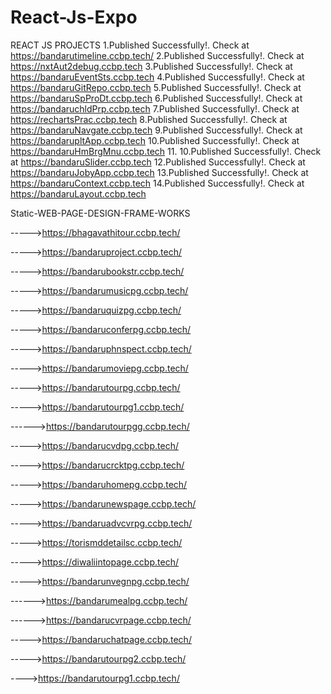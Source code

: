# React-Js-Expo

REACT JS PROJECTS 
 1.Published Successfully!. Check at https://bandarutimeline.ccbp.tech/
 2.Published Successfully!. Check at https://nxtAut2debug.ccbp.tech
3.Published Successfully!. Check at https://bandaruEventSts.ccbp.tech
4.Published Successfully!. Check at https://bandaruGitRepo.ccbp.tech
5.Published Successfully!. Check at https://bandaruSpProDt.ccbp.tech
6.Published Successfully!. Check at https://bandaruchldPrp.ccbp.tech
7.Published Successfully!. Check at https://rechartsPrac.ccbp.tech
8.Published Successfully!. Check at https://bandaruNavgate.ccbp.tech
9.Published Successfully!. Check at https://bandarupltApp.ccbp.tech
10.Published Successfully!. Check at https://bandaruHmBrgMnu.ccbp.tech
11. 10.Published Successfully!. Check at https://bandaruSlider.ccbp.tech
12.Published Successfully!. Check at https://bandaruJobyApp.ccbp.tech
13.Published Successfully!. Check at https://bandaruContext.ccbp.tech
14.Published Successfully!. Check at https://bandaruLayout.ccbp.tech



Static-WEB-PAGE-DESIGN-FRAME-WORKS

----->https://bhagavathitour.ccbp.tech/

----->https://bandaruproject.ccbp.tech/

----->https://bandarubookstr.ccbp.tech/

----->https://bandarumusicpg.ccbp.tech/

----->https://bandaruquizpg.ccbp.tech/

----->https://bandaruconferpg.ccbp.tech/

----->https://bandaruphnspect.ccbp.tech/

----->https://bandarumoviepg.ccbp.tech/

----->https://bandarutourpg.ccbp.tech/

----->https://bandarutourpg1.ccbp.tech/

------>https://bandarutourpgg.ccbp.tech/

----->https://bandarucvdpg.ccbp.tech/

----->https://bandarucrcktpg.ccbp.tech/

----->https://bandaruhomepg.ccbp.tech/

----->https://bandarunewspage.ccbp.tech/

----->https://bandaruadvcvrpg.ccbp.tech/

----->https://torismddetailsc.ccbp.tech/

----->https://diwaliintopage.ccbp.tech/

----->https://bandarunvegnpg.ccbp.tech/

------>https://bandarumealpg.ccbp.tech/

------>https://bandarucvrpage.ccbp.tech/

----->https://bandaruchatpage.ccbp.tech/

----->https://bandarutourpg2.ccbp.tech/

---->https://bandarutourpg1.ccbp.tech/



   


